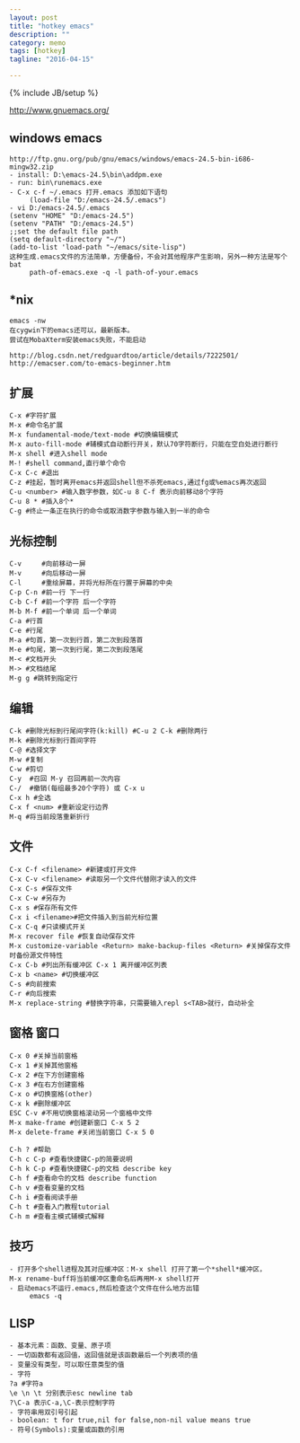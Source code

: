 ```yaml
---
layout: post
title: "hotkey emacs"
description: ""
category: memo
tags: [hotkey]
tagline: "2016-04-15"

---
```

{% include JB/setup %}

http://www.gnuemacs.org/

## windows emacs

    http://ftp.gnu.org/pub/gnu/emacs/windows/emacs-24.5-bin-i686-mingw32.zip
    - install: D:\emacs-24.5\bin\addpm.exe
    - run: bin\runemacs.exe
    - C-x c-f ~/.emacs 打开.emacs 添加如下语句
         (load-file "D:/emacs-24.5/.emacs")
    - vi D:/emacs-24.5/.emacs
    (setenv "HOME" "D:/emacs-24.5")
    (setenv "PATH" "D:/emacs-24.5")
    ;;set the default file path
    (setq default-directory "~/")
    (add-to-list 'load-path "~/emacs/site-lisp")
    这种生成.emacs文件的方法简单，方便备份，不会对其他程序产生影响，另外一种方法是写个bat
         path-of-emacs.exe -q -l path-of-your.emacs

## *nix

    emacs -nw
    在cygwin下的emacs还可以，最新版本。
    尝试在MobaXterm安装emacs失败，不能启动

    http://blog.csdn.net/redguardtoo/article/details/7222501/
    http://emacser.com/to-emacs-beginner.htm

## 扩展

    C-x #字符扩展
    M-x #命令名扩展
    M-x fundamental-mode/text-mode #切换编辑模式
    M-x auto-fill-mode #辅模式自动断行开关，默认70字符断行，只能在空白处进行断行
    M-x shell #进入shell mode
    M-! #shell command,直行单个命令
    C-x C-c #退出
    C-z #挂起，暂时离开emacs并返回shell但不杀死emacs,通过fg或%emacs再次返回
    C-u <number> #输入数字参数，如C-u 8 C-f 表示向前移动8个字符
    C-u 8 * #插入8个*
    C-g #终止一条正在执行的命令或取消数字参数与输入到一半的命令

## 光标控制

    C-v     #向前移动一屏
    M-v     #向后移动一屏
    C-l     #重绘屏幕，并将光标所在行置于屏幕的中央
    C-p C-n #前一行 下一行
    C-b C-f #前一个字符 后一个字符
    M-b M-f #前一个单词 后一个单词
    C-a #行首
    C-e #行尾
    M-a #句首，第一次到行首，第二次到段落首
    M-e #句尾，第一次到行尾，第二次到段落尾
    M-< #文档开头
    M-> #文档结尾
    M-g g #跳转到指定行

## 编辑

    C-k #删除光标到行尾间字符(k:kill) #C-u 2 C-k #删除两行
    M-k #删除光标到行首间字符
    C-@ #选择文字
    M-w #复制
    C-w #剪切
    C-y  #召回 M-y 召回再前一次内容
    C-/  #撤销(每组最多20个字符) 或 C-x u 
    C-x h #全选
    C-x f <num> #重新设定行边界
    M-q #将当前段落重新折行 

## 文件

    C-x C-f <filename> #新建或打开文件
    C-x C-v <filename> #读取另一个文件代替刚才读入的文件
    C-x C-s #保存文件 
    C-x C-w #另存为
    C-x s #保存所有文件
    C-x i <filename>#把文件插入到当前光标位置
    C-x C-q #只读模式开关
    M-x recover file #恢复自动保存文件
    M-x customize-variable <Return> make-backup-files <Return> #关掉保存文件时备份源文件特性
    C-x C-b #列出所有缓冲区 C-x 1 离开缓冲区列表
    C-x b <name> #切换缓冲区
    C-s #向前搜索
    C-r #向后搜索
    M-x replace-string #替换字符串，只需要输入repl s<TAB>就行，自动补全 

## 窗格 窗口

    C-x 0 #关掉当前窗格
    C-x 1 #关掉其他窗格 
    C-x 2 #在下方创建窗格
    C-x 3 #在右方创建窗格 
    C-x o #切换窗格(other)
    C-x k #删除缓冲区
    ESC C-v #不用切换窗格滚动另一个窗格中文件
    M-x make-frame #创建新窗口 C-x 5 2
    M-x delete-frame #关闭当前窗口 C-x 5 0

    C-h ? #帮助
    C-h c C-p #查看快捷键C-p的简要说明
    C-h k C-p #查看快捷键C-p的文档 describe key
    C-h f #查看命令的文档 describe function
    C-h v #查看变量的文档
    C-h i #查看阅读手册
    C-h t #查看入门教程tutorial
    C-h m #查看主模式辅模式解释

## 技巧

    - 打开多个shell进程及其对应缓冲区：M-x shell 打开了第一个*shell*缓冲区，
    M-x rename-buff将当前缓冲区重命名后再用M-x shell打开
    - 启动emacs不运行.emacs,然后检查这个文件在什么地方出错
         emacs -q

## LISP

    - 基本元素：函数、变量、原子项
    - 一切函数都有返回值，返回值就是该函数最后一个列表项的值
    - 变量没有类型，可以取任意类型的值
    - 字符
    ?a #字符a
    \e \n \t 分别表示esc newline tab
    ?\C-a 表示C-a,\C-表示控制字符
    - 字符串用双引号引起
    - boolean: t for true,nil for false,non-nil value means true
    - 符号(Symbols):变量或函数的引用

